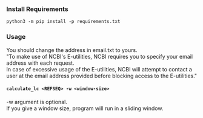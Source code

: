 ### Install Requirements
`python3 -m pip install -p requirements.txt`

### Usage
You should change the address in email.txt to yours. <br>
"To make use of NCBI's E-utilities, NCBI requires you to specify your
email address with each request. <br>
In case of excessive usage of the E-utilities, NCBI will attempt to contact a user at the email address provided before blocking access to the E-utilities."

#### `calculate_lc <REFSEQ> -w <window-size>`
-w argument is optional.<br>
If you give a window size, program will run in a sliding window.
